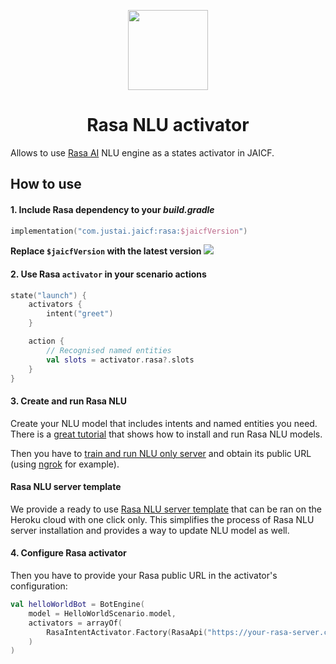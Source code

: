 <p align="center">
    <img src="https://rasa.com/static/rasa-logo-60e441f8eadef13bea0cc790c8cf188b.svg" height="128"/>
</p>

<h1 align="center">Rasa NLU activator</h1>

Allows to use [Rasa AI](https://rasa.com) NLU engine as a states activator in JAICF.

## How to use

#### 1. Include Rasa dependency to your _build.gradle_

```kotlin
implementation("com.justai.jaicf:rasa:$jaicfVersion")
```

**Replace `$jaicfVersion` with the latest version ![](https://img.shields.io/github/v/release/just-ai/jaicf-kotlin?color=%23000&label=&style=flat-square)**

#### 2. Use Rasa `activator` in your scenario actions

```kotlin
state("launch") {
    activators {
        intent("greet")
    }

    action {
        // Recognised named entities
        val slots = activator.rasa?.slots
    }
}
```

#### 3. Create and run Rasa NLU

Create your NLU model that includes intents and named entities you need.
There is a [great tutorial](https://rasa.com/docs/rasa/user-guide/rasa-tutorial/) that shows how to install and run Rasa NLU models.

Then you have to [train and run NLU only server](https://rasa.com/docs/rasa/nlu/using-nlu-only/) and obtain its public URL (using [ngrok](https://ngrok.com) for example).

#### Rasa NLU server template

We provide a ready to use [Rasa NLU server template](https://github.com/just-ai/rasa-heroku-template) that can be ran on the Heroku cloud with one click only.
This simplifies the process of Rasa NLU server installation and provides a way to update NLU model as well.

#### 4. Configure Rasa activator

Then you have to provide your Rasa public URL in the activator's configuration:

```kotlin
val helloWorldBot = BotEngine(
    model = HelloWorldScenario.model,
    activators = arrayOf(
        RasaIntentActivator.Factory(RasaApi("https://your-rasa-server.com"))
    )
)
```